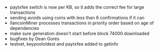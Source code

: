 * paytxfee switch is now per KB, so it adds the correct fee for large transactions
* sending avoids using coins with less than 6 confirmations if it can
* IlancoinMiner processes transactions in priority order based on age of dependencies
* make sure generation doesn't start before block 74000 downloaded
* bugfixes by Dean Gores
* testnet, keypoololdest and paytxfee added to getinfo
